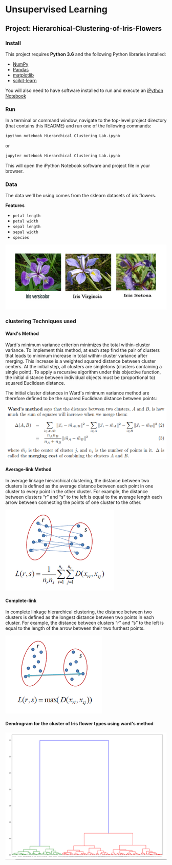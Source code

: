 # Unsupervised Learning
## Project: Hierarchical-Clustering-of-Iris-Flowers

### Install

This project requires **Python 3.6** and the following Python libraries installed:

- [NumPy](http://www.numpy.org/)
- [Pandas](http://pandas.pydata.org)
- [matplotlib](http://matplotlib.org/)
- [scikit-learn](http://scikit-learn.org/stable/)

You will also need to have software installed to run and execute an [iPython Notebook](http://ipython.org/notebook.html)

### Run

In a terminal or command window, navigate to the top-level project directory (that contains this README) and run one of the following commands:

```bash
ipython notebook Hierarchical Clustering Lab.ipynb
```  
or
```bash
jupyter notebook Hierarchical Clustering Lab.ipynb
```

This will open the iPython Notebook software and project file in your browser.

### Data

The data we'll be using comes from the sklearn datasets of iris flowers. 

**Features**
- `petal length`
- `petal width`
- `sepal length`
- `sepal width`
- `species` 

![png](https://github.com/shashank136/Iris-Flower-Hierarchical-Clustering/blob/master/images/image.png)

### clustering Techniques used

#### Ward's Method

Ward's minimum variance criterion minimizes the total within-cluster variance. To implement this method, at each step find the pair of clusters that leads to minimum increase in total within-cluster variance after merging. This increase is a weighted squared distance between cluster centers. At the initial step, all clusters are singletons (clusters containing a single point). To apply a recursive algorithm under this objective function, the initial distance between individual objects must be (proportional to) squared Euclidean distance. 

The initial cluster distances in Ward's minimum variance method are therefore defined to be the squared Euclidean distance between points: 

![png](https://github.com/shashank136/Iris-Flower-Hierarchical-Clustering/blob/master/images/ward.png)

#### Average-link Method

In average linkage hierarchical clustering, the distance between two clusters is defined as the average distance between each point in one cluster to every point in the other cluster. For example, the distance between clusters “r” and “s” to the left is equal to the average length each arrow between connecting the points of one cluster to the other.

![png](https://github.com/shashank136/Iris-Flower-Hierarchical-Clustering/blob/master/images/avg.png)

#### Complete-link

In complete linkage hierarchical clustering, the distance between two clusters is defined as the longest distance between two points in each cluster. For example, the distance between clusters “r” and “s” to the left is equal to the length of the arrow between their two furthest points.

![png](https://github.com/shashank136/Iris-Flower-Hierarchical-Clustering/blob/master/images/complete.png)

#### Dendrogram for the cluster of Iris flower types using ward's method

![png](https://github.com/shashank136/Iris-Flower-Hierarchical-Clustering/blob/master/images/dendrogram.png)